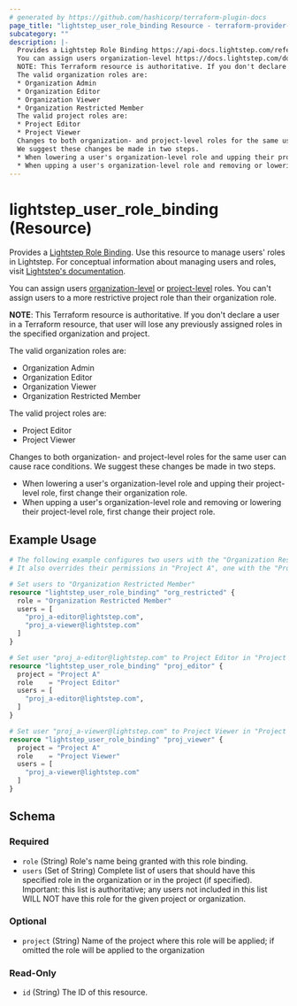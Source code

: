 ```yaml
---
# generated by https://github.com/hashicorp/terraform-plugin-docs
page_title: "lightstep_user_role_binding Resource - terraform-provider-lightstep"
subcategory: ""
description: |-
  Provides a Lightstep Role Binding https://api-docs.lightstep.com/reference/RoleBinding. Use this resource to manage users' roles in Lightstep. For conceptual information about managing users and roles, visit Lightstep's documentation https://docs.lightstep.com/docs/create-lightstep-users.
  You can assign users organization-level https://docs.lightstep.com/docs/roles-and-permissions#organization-roles or project-level https://docs.lightstep.com/docs/roles-and-permissions#project-roles roles. You can't assign users to a more restrictive project role than their organization role.
  NOTE: This Terraform resource is authoritative. If you don't declare a user in a Terraform resource, that user will lose any previously assigned roles in the specified organization and project.
  The valid organization roles are:
  * Organization Admin
  * Organization Editor
  * Organization Viewer
  * Organization Restricted Member
  The valid project roles are:
  * Project Editor
  * Project Viewer
  Changes to both organization- and project-level roles for the same user can cause race conditions.
  We suggest these changes be made in two steps.
  * When lowering a user's organization-level role and upping their project-level role, first change their organization role.
  * When upping a user's organization-level role and removing or lowering their project-level role, first change their project role.
---
```


# lightstep_user_role_binding (Resource)

Provides a [Lightstep Role Binding](https://api-docs.lightstep.com/reference/RoleBinding). Use this resource to manage users' roles in Lightstep. For conceptual information about managing users and roles, visit [Lightstep's documentation](https://docs.lightstep.com/docs/create-lightstep-users).

You can assign users [organization-level](https://docs.lightstep.com/docs/roles-and-permissions#organization-roles) or [project-level](https://docs.lightstep.com/docs/roles-and-permissions#project-roles) roles. You can't assign users to a more restrictive project role than their organization role.

**NOTE**: This Terraform resource is authoritative. If you don't declare a user in a Terraform resource, that user will lose any previously assigned roles in the specified organization and project. 

The valid organization roles are:
* Organization Admin
* Organization Editor
* Organization Viewer
* Organization Restricted Member


The valid project roles are:
* Project Editor
* Project Viewer


Changes to both organization- and project-level roles for the same user can cause race conditions. 
We suggest these changes be made in two steps. 
* When lowering a user's organization-level role and upping their project-level role, first change their organization role.
* When upping a user's organization-level role and removing or lowering their project-level role, first change their project role.

## Example Usage

```terraform
# The following example configures two users with the "Organization Restricted Member" role.
# It also overrides their permissions in "Project A", one with the "Project Editor" role and the other with the "Project Viewer" role.

# Set users to "Organization Restricted Member"
resource "lightstep_user_role_binding" "org_restricted" {
  role = "Organization Restricted Member"
  users = [
    "proj_a-editor@lightstep.com",
    "proj_a-viewer@lightstep.com"
  ]
}

# Set user "proj_a-editor@lightstep.com" to Project Editor in "Project A"
resource "lightstep_user_role_binding" "proj_editor" {
  project = "Project A"
  role    = "Project Editor"
  users = [
    "proj_a-editor@lightstep.com",
  ]
}

# Set user "proj_a-viewer@lightstep.com" to Project Viewer in "Project A"
resource "lightstep_user_role_binding" "proj_viewer" {
  project = "Project A"
  role    = "Project Viewer"
  users = [
    "proj_a-viewer@lightstep.com"
  ]
}
```

<!-- schema generated by tfplugindocs -->
## Schema

### Required

- `role` (String) Role's name being granted with this role binding.
- `users` (Set of String) Complete list of users that should have this specified role in the organization or in the project (if specified). Important: this list is authoritative; any users not included in this list WILL NOT have this role for the given project or organization.

### Optional

- `project` (String) Name of the project where this role will be applied; if omitted the role will be applied to the organization

### Read-Only

- `id` (String) The ID of this resource.


